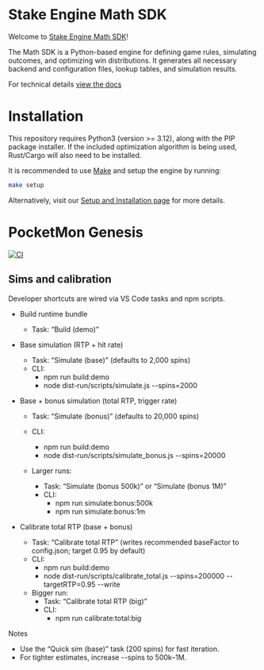 # Stake Engine Math SDK

Welcome to [Stake Engine Math SDK](https://engine.stake.com/)!

The Math SDK is a Python-based engine for defining game rules, simulating outcomes, and optimizing win distributions. It generates all necessary backend and configuration files, lookup tables, and simulation results.
   

For technical details [view the docs](https://stakeengine.github.io/math-sdk/)


# Installation
 
This repository requires Python3 (version >= 3.12), along with the PIP package installer.
If the included optimization algorithm is being used, Rust/Cargo will also need to be installed.

It is recommended to use [Make](https://www.gnu.org/software/make/) and setup the engine by running:
```sh
make setup
```

Alternatively, visit our [Setup and Installation page](https://stakeengine.github.io/math-sdk/math_docs/general_overview/) for more details.

# PocketMon Genesis

[![CI](https://github.com/nikkieinthavong-del/math-sdk/actions/workflows/ci.yml/badge.svg)](https://github.com/nikkieinthavong-del/math-sdk/actions)

## Sims and calibration

Developer shortcuts are wired via VS Code tasks and npm scripts.

- Build runtime bundle
  - Task: “Build (demo)”

- Base simulation (RTP + hit rate)
  - Task: “Simulate (base)” (defaults to 2,000 spins)
  - CLI:
    - npm run build:demo
    - node dist-run/scripts/simulate.js --spins=2000

- Base + bonus simulation (total RTP, trigger rate)
  - Task: “Simulate (bonus)” (defaults to 20,000 spins)
  - CLI:
    - npm run build:demo
    - node dist-run/scripts/simulate_bonus.js --spins=20000

  - Larger runs:
    - Task: “Simulate (bonus 500k)” or “Simulate (bonus 1M)”
    - CLI:
      - npm run simulate:bonus:500k
      - npm run simulate:bonus:1m

- Calibrate total RTP (base + bonus)
  - Task: “Calibrate total RTP” (writes recommended baseFactor to config.json; target 0.95 by default)
  - CLI:
    - npm run build:demo
    - node dist-run/scripts/calibrate_total.js --spins=200000 --targetRTP=0.95 --write
  - Bigger run:
    - Task: “Calibrate total RTP (big)”
    - CLI:
      - npm run calibrate:total:big

Notes

- Use the “Quick sim (base)” task (200 spins) for fast iteration.
- For tighter estimates, increase --spins to 500k–1M.

